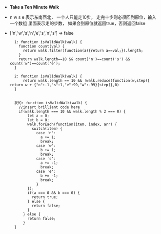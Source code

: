 
- **Take a Ten Minute Walk**

- n w s e 表示东南西北， 一个人只能走10步， 走完十步则必须回到原位，输入一个数组 里面表示走的步数， 如果会到原位就返回true，否则返回false
- ['n','w','s','n','e','s','n','s'] => false


		1: function isValidWalk(walk) {
		  function count(val) {
		    return walk.filter(function(a){return a==val;}).length;
		  }
		  return walk.length==10 && count('n')==count('s') && count('w')==count('e');
		}

		2: function isValidWalk(walk) {
  			return walk.length == 10 && !walk.reduce(function(w,step){ return w + {"n":-1,"s":1,"e":99,"w":-99}[step]},0)
		}


		我的: function isValidWalk(walk) {
		  //insert brilliant code here
		  if(walk.length === 10 && walk.length % 2 === 0) {
		      let a = 0;
		      let b = 0;
		      walk.forEach(function(item, index, arr) {
		        switch(item) {
		          case 'n':
		            a += 1;
		            break;
		          case 'w':
		            b += 1;
		            break;
		          case 's':
		            a += -1;
		            break;
		          case 'e':
		            b += -1;
		            break;
		          }
		      });
		      if(a === 0 && b === 0) {
		        return true;
		      } else {
		        return false;
		      }
		    } else {
		      return false;
		    }
		}
